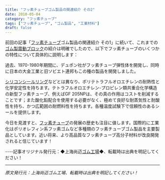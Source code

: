 ```yaml
---
title: "フッ素チューブゴム製品の関連紹介 その2"
date: 2010-05-04
category: "フッ素チューブ"
tags: ["フッ素チューブ", "ゴム製品", "工業材料"]
draft: false
---
```


前回の記事「[フッ素チューブ](http://www.smpolymer.com/fujiaoguan/)ゴム製品の関連紹介 その1」に続いて、これまでの[ゴム製震動ブロック](http://www.smpolymer.com/)の紹介は明確でしたので、以下でフッ素チューブのいくつかの特性について具体的に説明します：

過去、1970-1980年期間に、デュポン社がフッ素チューブ弾性体を開発し、同時に日本の大金工業と旧ソビエト連邦もこの種の製品を開発しました。

[シリコンシールリング](http://www.smpolymer.com/)などとは異なり、ポリテトラフルオロエチレンの耐熱性と化学安定性を持ちます。テトラフルオロエチレン-プロピレン類共重合化学構造の新型フッ素チューブ、例えばGF 205NPは、その真の作用はコストを削減することです；また酸化鉛配合を使用する必要がなく、極めて良好な耐蒸気性と耐酸性を持ち、かつ広範囲の耐燃料性を持ちます。各種温度試験下で信頼性のあるシールを提供します。

今日を見渡すと、[フッ素チューブ](http://www.smpolymer.com/fujiaoguan/)の発展の歴史も注目に値します。国際的に工業化はポリオレフィン系フッ素ゴムなど多種類のフッ素チューブゴム製品を主要製品としています。近い将来、より高品質なフッ素チューブ高分子材料が改良開発されると信じています！

----記事オリジナル発行元：◆上海尚迈[ゴム工場](http://www.smpolymer.com/)◆、転載時は出典を明記してください！

---

*原文発行元：上海尚迈ゴム工場、転載時は出典を明記してください！*